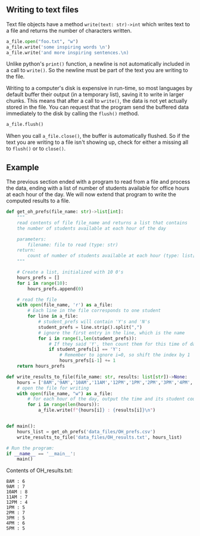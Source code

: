 ## Writing to text files

Text file objects have a method `write(text: str)->int` which writes text to a file and returns the number of characters written.

```python
a_file.open("foo.txt", "w")
a_file.write('some inspiring words \n')
a_file.write('and more inspiring sentences.\n)
```
Unlike python's `print()` function, a newline is not automatically included in a call to `write()`. So the newline must be part of the text you are writing to the file.

Writing to a computer's disk is expensive in run-time, so most languages by default buffer their output (in a temporary list), saving it to write in larger chunks. This means that after a call to `write()`, the data is not yet actually stored in the file. You can request that the program send the buffered data immediately to the disk by calling the `flush()` method.
```python
a_file.flush()
```
When you call `a_file.close()`, the buffer is automatically flushed. So if the text you are writing to a file isn't showing up, check for either a missing all to `flush()` or to `close()`.

## Example
The previous section ended with a program to read from a file and process the data, ending with a list of number of students available for office hours at each hour of the day. We will now extend that program to write the computed results to a file.

```python
def get_oh_prefs(file_name: str)->list[int]:
    """
    read contents of file file_name and returns a list that contains
    the number of students available at each hour of the day

    parameters:
        filename: file to read (type: str)
    return:
        count of number of students available at each hour (type: list[int])
    """

    # Create a list, initialized with 10 0's
    hours_prefs = []
    for i in range(10):
        hours_prefs.append(0)

    # read the file
    with open(file_name, 'r') as a_file:
        # Each line in the file corresponds to one student
        for line in a_file:
            # student_prefs will contain 'Y's and 'N's
            student_prefs = line.strip().split(",")
            # ignore the first entry in the line, which is the name
            for i in range(1,len(student_prefs)):
                # If they said 'Y', then count them for this time of day
                if student_prefs[i] == 'Y':
                    # Remember to ignore i=0, so shift the index by 1
                    hours_prefs[i-1] += 1
    return hours_prefs

def write_results_to_file(file_name: str, results: list[str])->None:
    hours = ['8AM','9AM','10AM','11AM','12PM','1PM','2PM','3PM','4PM','5PM']
    # open the file for writing
    with open(file_name, "w") as a_file:
        # for each hour of the day, output the time and its student count
        for i in range(len(hours)):
            a_file.write(f"{hours[i]} : {results[i]}\n")


def main():
    hours_list = get_oh_prefs('data_files/OH_prefs.csv')
    write_results_to_file('data_files/OH_results.txt', hours_list)

# Run the program:
if __name__ == '__main__':
    main()
```

Contents of OH_results.txt:
```
8AM : 6
9AM : 7
10AM : 8
11AM : 7
12PM : 4
1PM : 5
2PM : 7
3PM : 5
4PM : 6
5PM : 5

```



